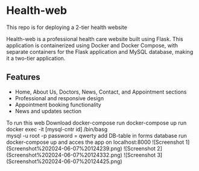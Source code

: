 # Health-web
This repo is for deploying a 2-tier health website

Health-web is a professional health care website built using Flask. This application is containerized using Docker and Docker Compose, with separate containers for the Flask application and MySQL database, making it a two-tier application.

## Features

- Home, About Us, Doctors, News, Contact, and Appointment sections
- Professional and responsive design
- Appointment booking functionality
- News and updates section

To run this web
Download  docker-compose 
run docker-compose up
 run docker  exec -it [mysql-cntr id] /bin/basg  
 mysql -u root -p
 password = qwerty
 add DB-table in forms database
 run docker-compose up
  and acces the app on localhost:8000
![Screenshot 1] (Screenshot%202024-06-07%20124239.png)
![Screenshot 2] (Screenshot%202024-06-07%20124332.png)
![Screenshot 3] (Screenshot%202024-06-07%20124425.png)
